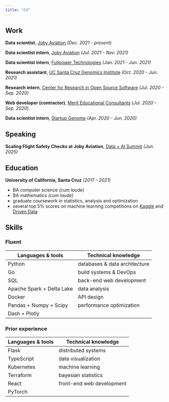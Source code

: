 ```yaml
---
title: "CV"
---
```


## Work

**Data scientist**, [Joby Aviation](https://www.jobyaviation.com/) *(Dec. 2021 - present)*

**Data scientist intern**, [Joby Aviation](https://www.jobyaviation.com/) *(Jul. 2021 - Nov. 2021)*

**Data scientist intern**, [Fullpower Technologies](https://www.fullpower.com/) *(Jan. 2021 - Jun. 2021)*

**Research assistant**, [UC Santa Cruz Genomics Institute](https://genomics.ucsc.edu/) *(Oct. 2020 - Jun. 2021)*

**Research intern**, [Center for Research in Open Source Software](https://cross.ucsc.edu/) *(Jul. 2020 - Sep. 2020)*

**Web developer (contractor)**, [Merit Educational Consultants](https://meritworld.com/) (*Jul. 2020 - Sep. 2020*)

**Data scientist intern**, [Startup Genome](https://startupgenome.com/) *(Apr. 2020 - Jun. 2020)*

## Speaking

**Scaling Flight Safety Checks at Joby Aviation**, [Data + AI Summit](https://www.databricks.com/dataaisummit/speaker/anders-poirel) *(Jun. 2025)*


## Education

**University of California, Santa Cruz** *(2017 - 2021)*

- BA computer science *(cum laude)*
- BA mathematics *(cum laude)*
- graduate coursework in statistics, analysis and optimization
- several top 5% scores on machine learning competitions on 
  [Kaggle](https://www.kaggle.com/) and [Driven Data](https://www.drivendata.org/)


## Skills

### Fluent

| Languages & tools         | Technical knowledge           |
| ------------------------- | ----------------------------- |
| Python                    | databases & data architecture |
| Go                        | build systems & DevOps        |
| SQL                       | back-end web development      |
| Apache Spark + Delta Lake | data analysis                 |
| Docker                    | API design                    |
| Pandas + Numpy + Scipy    | performance optimization      |
| Dash + Plotly             |                               |

### Prior experience

| Languages & tools  | Technical knowledge       |
| ------------------ | ------------------------- |
| Flask              | distributed systems       |
| TypeScript         | data visualization        |
| Kubernetes         | machine learning          |
| Terraform          | bayesian statistics       |
| React              | front-end web development |
| PyTorch            |                           |
